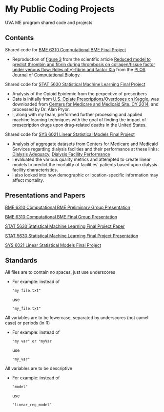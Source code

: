 # My Public Coding Projects
UVA ME program shared code and projects

## Contents
Shared code for [BME 6310 Computational BME Final Project](https://github.com/jbonaffini/UVA_ME_shared/tree/master/BME6310_Project)

  - Reproduction of [figure 3](https://journals.plos.org/ploscompbiol/article/figure/image?size=large&id=info:doi/10.1371/journal.pcbi.1007266.g003) from the scientific article [Reduced model to predict thrombin and fibrin during thrombosis on collagen/tissue factor under venous flow: Roles of γ’-fibrin and factor XIa](https://journals.plos.org/ploscompbiol/article?id=10.1371/journal.pcbi.1007266) from the [PLOS Journal](https://www.plos.org/) of [Computational Biology](https://journals.plos.org/ploscompbiol/)

Shared code for [STAT 5630 Statistical Machine Learning Final Project](https://github.com/jbonaffini/UVA_ME_shared/tree/master/STAT5630_Project)

  -  Analysis of the Opioid Epidemic from the perpective of prescribers
  -  Data is initially from [U.S. Opiate Prescriptions/Overdoses on Kaggle](https://www.kaggle.com/apryor6/us-opiate-prescriptions), was downloaded from [Centers for Medicare and Medicaid Site, CY 2014](https://www.cms.gov/Research-Statistics-Data-and-Systems/Statistics-Trends-and-Reports/Medicare-Provider-Charge-Data/PartD2017), and processed by Dr. Alan Pryor.
  -  I, along with my team, performed further processing and applied machine learning techniques with the goal of finding the impact of presecription drugs upon drug-related deaths in the United States.
  
Shared code for [SYS 6021 Linear Statistical Models Final Project](https://github.com/jbonaffini/public_coding_projects/tree/master/SYS6021_Project)

  -  Analysis of aggregate datasets from Centers for Medicare and Medicaid Services regarding dialysis facilties and their performance at these links: [Dialysis Adequacy](https://data.cms.gov/provider-data/dataset/ip8v-3vdj), [Dialysis Facility Performance](https://data.cms.gov/provider-data/dataset/23ew-n7w9)
  -  I evaluated the various quality metrics and attempted to create linear models to predict the mortality of facilities' patients based upon dialysis facility characteristics.
  -  I also looked into how demographic or location-specific information may affect mortality.

## Presentations and Papers
[BME 6310 Computational BME Preliminary Group Presentation](https://docs.google.com/presentation/d/1fura69Lllvz_mkbHlCeZBSAx9Tm_pFQY4ch9zQ2Vc-M/edit?usp=sharing)

[BME 6310 Computational BME Final Group Presentation](https://github.com/jbonaffini/UVA_ME_shared/blob/master/BME6310_Project/BME6310_FinalPresentation_Group1.pdf)

[STAT 5630 Statistical Machine Learning Final Project Paper](https://github.com/jbonaffini/UVA_ME_shared/blob/master/STAT5630_Project/Opioid_Report_Bonaffini_Ndong_Ryoo.pdf)

[STAT 5630 Statistical Machine Learning Final Project Presentation](https://github.com/jbonaffini/UVA_ME_shared/blob/master/STAT5630_Project/Opioid_Presentation_Bonaffini_Ndong_Ryoo.pdf)

[SYS 6021 Linear Statistical Models Final Project](https://github.com/jbonaffini/public_coding_projects/tree/master/SYS6021_Project)

## Standards
All files are to contain no spaces, just use underscores
    
  - For example: instead of 
  
      ```"my file.txt"```
      
    use 
    
      ```"my_file.txt"```

All variables are to be lowercase, separated by underscores (not camel case) or periods (in R) 

  -  For example: instead of 
  
      ```"my var" or "myVar```
      
     use 
    
      ```"my_var"```
      
 All variables are to be descriptive

  -  For example: instead of 
  
      ```"model"```
      
     use 
    
      ```"linear_reg_model"```
